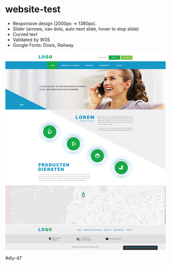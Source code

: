 # website-test

- Responsive design (2000px -> 1380px). 
- Slider (arrows, nav dots, auto next slide, hover to stop slide)
- Curved text
- Validated by W3S
- Google Fonts: Dosis, Railway

![website-test](./css_screen_2000px.jpg)

#dly-47
